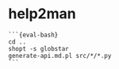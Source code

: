 # help2man

````{eval-rst}
```{eval-bash}
cd ..
shopt -s globstar
generate-api.md.pl src/*/*.py
```
````
